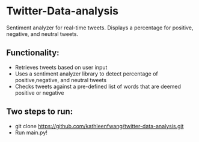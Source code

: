 # Twitter-Data-analysis

Sentiment analyzer for real-time tweets. Displays a percentage for positive, negative, and neutral tweets. 

##  Functionality: 

- Retrieves tweets based on user input 
- Uses a sentiment analyzer library to detect percentage of positive,negative, and neutral tweets
- Checks tweets against a pre-defined list of words that are deemed positive or negative 


## Two steps to run: 
 
- git clone https://github.com/kathleenfwang/twitter-data-analysis.git
- Run main.py! 
